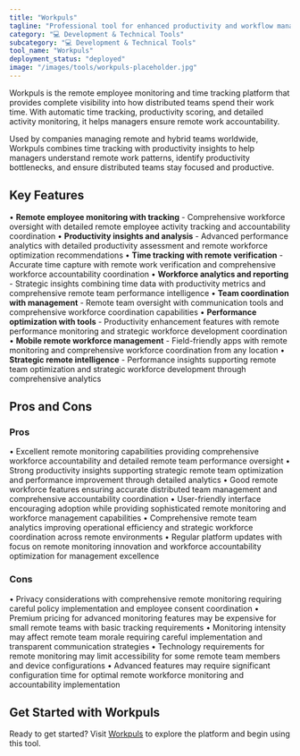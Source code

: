 ```yaml
---
title: "Workpuls"
tagline: "Professional tool for enhanced productivity and workflow management"
category: "💻 Development & Technical Tools"
subcategory: "💻 Development & Technical Tools"
tool_name: "Workpuls"
deployment_status: "deployed"
image: "/images/tools/workpuls-placeholder.jpg"
---
```

Workpuls is the remote employee monitoring and time tracking platform that provides complete visibility into how distributed teams spend their work time. With automatic time tracking, productivity scoring, and detailed activity monitoring, it helps managers ensure remote work accountability.

Used by companies managing remote and hybrid teams worldwide, Workpuls combines time tracking with productivity insights to help managers understand remote work patterns, identify productivity bottlenecks, and ensure distributed teams stay focused and productive.

## Key Features

• **Remote employee monitoring with tracking** - Comprehensive workforce oversight with detailed remote employee activity tracking and accountability coordination
• **Productivity insights and analysis** - Advanced performance analytics with detailed productivity assessment and remote workforce optimization recommendations
• **Time tracking with remote verification** - Accurate time capture with remote work verification and comprehensive workforce accountability coordination
• **Workforce analytics and reporting** - Strategic insights combining time data with productivity metrics and comprehensive remote team performance intelligence
• **Team coordination with management** - Remote team oversight with communication tools and comprehensive workforce coordination capabilities
• **Performance optimization with tools** - Productivity enhancement features with remote performance monitoring and strategic workforce development coordination
• **Mobile remote workforce management** - Field-friendly apps with remote monitoring and comprehensive workforce coordination from any location
• **Strategic remote intelligence** - Performance insights supporting remote team optimization and strategic workforce development through comprehensive analytics

## Pros and Cons

### Pros
• Excellent remote monitoring capabilities providing comprehensive workforce accountability and detailed remote team performance oversight
• Strong productivity insights supporting strategic remote team optimization and performance improvement through detailed analytics
• Good remote workforce features ensuring accurate distributed team management and comprehensive accountability coordination
• User-friendly interface encouraging adoption while providing sophisticated remote monitoring and workforce management capabilities
• Comprehensive remote team analytics improving operational efficiency and strategic workforce coordination across remote environments
• Regular platform updates with focus on remote monitoring innovation and workforce accountability optimization for management excellence

### Cons
• Privacy considerations with comprehensive remote monitoring requiring careful policy implementation and employee consent coordination
• Premium pricing for advanced monitoring features may be expensive for small remote teams with basic tracking requirements
• Monitoring intensity may affect remote team morale requiring careful implementation and transparent communication strategies
• Technology requirements for remote monitoring may limit accessibility for some remote team members and device configurations
• Advanced features may require significant configuration time for optimal remote workforce monitoring and accountability implementation
## Get Started with Workpuls

Ready to get started? Visit [Workpuls](https://workpuls.com) to explore the platform and begin using this tool.
